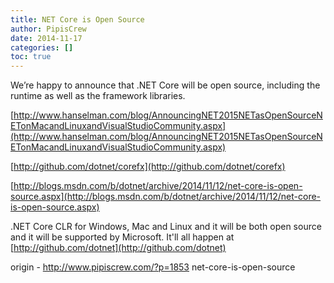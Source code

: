 ```yaml
---
title: NET Core is Open Source
author: PipisCrew
date: 2014-11-17
categories: []
toc: true
---
```


We’re happy to announce that .NET Core will be open source, including the runtime as well as the framework libraries.

[http://www.hanselman.com/blog/AnnouncingNET2015NETasOpenSourceNETonMacandLinuxandVisualStudioCommunity.aspx](http://www.hanselman.com/blog/AnnouncingNET2015NETasOpenSourceNETonMacandLinuxandVisualStudioCommunity.aspx)

[http://github.com/dotnet/corefx](http://github.com/dotnet/corefx)

[http://blogs.msdn.com/b/dotnet/archive/2014/11/12/net-core-is-open-source.aspx](http://blogs.msdn.com/b/dotnet/archive/2014/11/12/net-core-is-open-source.aspx)

 .NET Core CLR for Windows, Mac and Linux and it will be both open source and it will be supported by Microsoft. It'll all happen at [http://github.com/dotnet](http://github.com/dotnet)

origin - http://www.pipiscrew.com/?p=1853 net-core-is-open-source